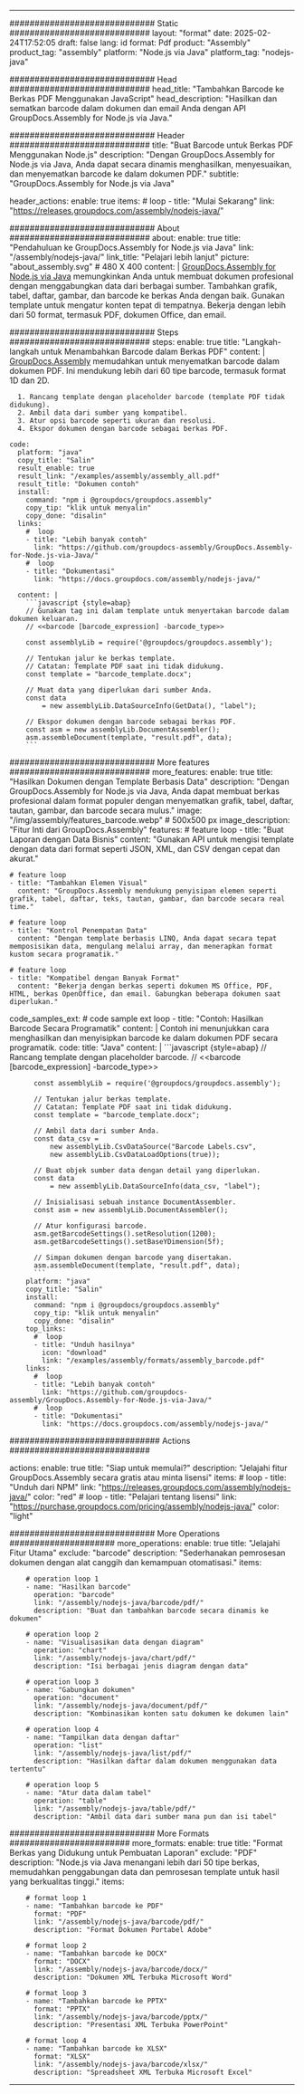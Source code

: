 



---
############################# Static ############################
layout: "format"
date:  2025-02-24T17:52:05
draft: false
lang: id
format: Pdf
product: "Assembly"
product_tag: "assembly"
platform: "Node.js via Java"
platform_tag: "nodejs-java"

############################# Head ############################
head_title: "Tambahkan Barcode ke Berkas PDF Menggunakan JavaScript"
head_description: "Hasilkan dan sematkan barcode dalam dokumen dan email Anda dengan API GroupDocs.Assembly for Node.js via Java."

############################# Header ############################
title: "Buat Barcode untuk Berkas PDF Menggunakan Node.js" 
description: "Dengan GroupDocs.Assembly for Node.js via Java, Anda dapat secara dinamis menghasilkan, menyesuaikan, dan menyematkan barcode ke dalam dokumen PDF."
subtitle: "GroupDocs.Assembly for Node.js via Java" 

header_actions:
  enable: true
  items:
    #  loop
    - title: "Mulai Sekarang"
      link: "https://releases.groupdocs.com/assembly/nodejs-java/"
      
############################# About ############################
about:
    enable: true
    title: "Pendahuluan ke GroupDocs.Assembly for Node.js via Java"
    link: "/assembly/nodejs-java/"
    link_title: "Pelajari lebih lanjut"
    picture: "about_assembly.svg" # 480 X 400
    content: |
       [GroupDocs.Assembly for Node.js via Java](/assembly/nodejs-java/) memungkinkan Anda untuk membuat dokumen profesional dengan menggabungkan data dari berbagai sumber. Tambahkan grafik, tabel, daftar, gambar, dan barcode ke berkas Anda dengan baik. Gunakan template untuk mengatur konten tepat di tempatnya. Bekerja dengan lebih dari 50 format, termasuk PDF, dokumen Office, dan email.

############################# Steps ############################
steps:
    enable: true
    title: "Langkah-langkah untuk Menambahkan Barcode dalam Berkas PDF"
    content: |
      [GroupDocs.Assembly](/assembly/nodejs-java/) memudahkan untuk menyematkan barcode dalam dokumen PDF. Ini mendukung lebih dari 60 tipe barcode, termasuk format 1D dan 2D.
      
      1. Rancang template dengan placeholder barcode (template PDF tidak didukung).
      2. Ambil data dari sumber yang kompatibel.
      3. Atur opsi barcode seperti ukuran dan resolusi.
      4. Ekspor dokumen dengan barcode sebagai berkas PDF.
   
    code:
      platform: "java"
      copy_title: "Salin"
      result_enable: true
      result_link: "/examples/assembly/assembly_all.pdf"
      result_title: "Dokumen contoh"
      install:
        command: "npm i @groupdocs/groupdocs.assembly"
        copy_tip: "klik untuk menyalin"
        copy_done: "disalin"
      links:
        #  loop
        - title: "Lebih banyak contoh"
          link: "https://github.com/groupdocs-assembly/GroupDocs.Assembly-for-Node.js-via-Java/"
        #  loop
        - title: "Dokumentasi"
          link: "https://docs.groupdocs.com/assembly/nodejs-java/"
          
      content: |
        ```javascript {style=abap}
        // Gunakan tag ini dalam template untuk menyertakan barcode dalam dokumen keluaran.
        // <<barcode [barcode_expression] -barcode_type>>
    
        const assemblyLib = require('@groupdocs/groupdocs.assembly');

        // Tentukan jalur ke berkas template.
        // Catatan: Template PDF saat ini tidak didukung.
        const template = "barcode_template.docx";

        // Muat data yang diperlukan dari sumber Anda.
        const data 
            = new assemblyLib.DataSourceInfo(GetData(), "label");

        // Ekspor dokumen dengan barcode sebagai berkas PDF.
        const asm = new assemblyLib.DocumentAssembler();
        asm.assembleDocument(template, "result.pdf", data);
        ```           

############################# More features ############################
more_features:
  enable: true
  title: "Hasilkan Dokumen dengan Template Berbasis Data"
  description: "Dengan GroupDocs.Assembly for Node.js via Java, Anda dapat membuat berkas profesional dalam format populer dengan menyematkan grafik, tabel, daftar, tautan, gambar, dan barcode secara mulus."
  image: "/img/assembly/features_barcode.webp" # 500x500 px
  image_description: "Fitur Inti dari GroupDocs.Assembly"
  features:
    # feature loop
    - title: "Buat Laporan dengan Data Bisnis"
      content: "Gunakan API untuk mengisi template dengan data dari format seperti JSON, XML, dan CSV dengan cepat dan akurat."

    # feature loop
    - title: "Tambahkan Elemen Visual"
      content: "GroupDocs.Assembly mendukung penyisipan elemen seperti grafik, tabel, daftar, teks, tautan, gambar, dan barcode secara real time."

    # feature loop
    - title: "Kontrol Penempatan Data"
      content: "Dengan template berbasis LINQ, Anda dapat secara tepat memposisikan data, mengulang melalui array, dan menerapkan format kustom secara programatik."

    # feature loop
    - title: "Kompatibel dengan Banyak Format"
      content: "Bekerja dengan berkas seperti dokumen MS Office, PDF, HTML, berkas OpenOffice, dan email. Gabungkan beberapa dokumen saat diperlukan."
      
  code_samples_ext:
    # code sample ext loop
    - title: "Contoh: Hasilkan Barcode Secara Programatik"
      content: |
        Contoh ini menunjukkan cara menghasilkan dan menyisipkan barcode ke dalam dokumen PDF secara programatik.
      code:
        title: "Java"
        content: |
          ```javascript {style=abap}
          // Rancang template dengan placeholder barcode.
          // <<barcode [barcode_expression] -barcode_type>>
          
          const assemblyLib = require('@groupdocs/groupdocs.assembly');

          // Tentukan jalur berkas template.
          // Catatan: Template PDF saat ini tidak didukung.
          const template = "barcode_template.docx";

          // Ambil data dari sumber Anda.
          const data_csv =
              new assemblyLib.CsvDataSource("Barcode Labels.csv", 
              new assemblyLib.CsvDataLoadOptions(true));

          // Buat objek sumber data dengan detail yang diperlukan.
          const data 
              = new assemblyLib.DataSourceInfo(data_csv, "label");

          // Inisialisasi sebuah instance DocumentAssembler.
          const asm = new assemblyLib.DocumentAssembler();

          // Atur konfigurasi barcode.
          asm.getBarcodeSettings().setResolution(1200);
          asm.getBarcodeSettings().setBaseYDimension(5f);

          // Simpan dokumen dengan barcode yang disertakan.
          asm.assembleDocument(template, "result.pdf", data);
          ```
        platform: "java"
        copy_title: "Salin"
        install:
          command: "npm i @groupdocs/groupdocs.assembly"
          copy_tip: "klik untuk menyalin"
          copy_done: "disalin"
        top_links:
          #  loop
          - title: "Unduh hasilnya"
            icon: "download"
            link: "/examples/assembly/formats/assembly_barcode.pdf"
        links:
          #  loop
          - title: "Lebih banyak contoh"
            link: "https://github.com/groupdocs-assembly/GroupDocs.Assembly-for-Node.js-via-Java/"
          #  loop
          - title: "Dokumentasi"
            link: "https://docs.groupdocs.com/assembly/nodejs-java/"
            

            


############################## Actions ############################

actions:
  enable: true
  title: "Siap untuk memulai?"
  description: "Jelajahi fitur GroupDocs.Assembly secara gratis atau minta lisensi"
  items:
    #  loop
    - title: "Unduh dari NPM"
      link: "https://releases.groupdocs.com/assembly/nodejs-java/"
      color: "red"
        #  loop
    - title: "Pelajari tentang lisensi"
      link: "https://purchase.groupdocs.com/pricing/assembly/nodejs-java/"
      color: "light"


############################# More Operations #####################
more_operations:
    enable: true
    title: "Jelajahi Fitur Utama"
    exclude: "barcode"
    description: "Sederhanakan pemrosesan dokumen dengan alat canggih dan kemampuan otomatisasi."
    items: 
          
        # operation loop 1
        - name: "Hasilkan barcode"
          operation: "barcode"
          link: "/assembly/nodejs-java/barcode/pdf/"
          description: "Buat dan tambahkan barcode secara dinamis ke dokumen"

        # operation loop 2
        - name: "Visualisasikan data dengan diagram"
          operation: "chart"
          link: "/assembly/nodejs-java/chart/pdf/"
          description: "Isi berbagai jenis diagram dengan data"

        # operation loop 3
        - name: "Gabungkan dokumen"
          operation: "document"
          link: "/assembly/nodejs-java/document/pdf/"
          description: "Kombinasikan konten satu dokumen ke dokumen lain"

        # operation loop 4
        - name: "Tampilkan data dengan daftar"
          operation: "list"
          link: "/assembly/nodejs-java/list/pdf/"
          description: "Hasilkan daftar dalam dokumen menggunakan data tertentu"

        # operation loop 5
        - name: "Atur data dalam tabel"
          operation: "table"
          link: "/assembly/nodejs-java/table/pdf/"
          description: "Ambil data dari sumber mana pun dan isi tabel"
         
          
############################# More Formats ########################
more_formats:
    enable: true
    title: "Format Berkas yang Didukung untuk Pembuatan Laporan"
    exclude: "PDF"
    description: "Node.js via Java menangani lebih dari 50 tipe berkas, memudahkan penggabungan data dan pemrosesan template untuk hasil yang berkualitas tinggi."
    items: 
          
        # format loop 1
        - name: "Tambahkan barcode ke PDF"
          format: "PDF"
          link: "/assembly/nodejs-java/barcode/pdf/"
          description: "Format Dokumen Portabel Adobe"
          
        # format loop 2
        - name: "Tambahkan barcode ke DOCX"
          format: "DOCX"
          link: "/assembly/nodejs-java/barcode/docx/"
          description: "Dokumen XML Terbuka Microsoft Word"
          
        # format loop 3
        - name: "Tambahkan barcode ke PPTX"
          format: "PPTX"
          link: "/assembly/nodejs-java/barcode/pptx/"
          description: "Presentasi XML Terbuka PowerPoint"
          
        # format loop 4
        - name: "Tambahkan barcode ke XLSX"
          format: "XLSX"
          link: "/assembly/nodejs-java/barcode/xlsx/"
          description: "Spreadsheet XML Terbuka Microsoft Excel"


          

---